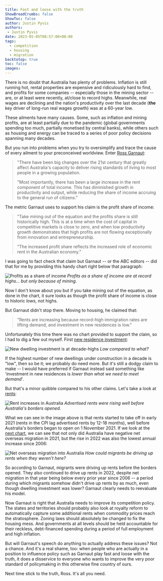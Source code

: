 ```yaml
---
title: Fast and loose with the truth
ShowBreadCrumbs: false
ShowToc: false
author: Justin Pyvis
authors: 
 - Justin Pyvis
date: 2023-05-05T08:57:00+08:00
tags:
  - competition
  - housing
  - migration
backtotop: true
toc: false
images:
---
```

There is no doubt that Australia has plenty of problems. Inflation is still running hot, rental properties are expensive and ridiculously hard to find, and profits for some companies -- especially those in the mining sector -- are, or at least were recently, at/close to record highs. Meanwhile, real wages are declining and the nation's productivity over the last decade (**the** key driver of long-run real wages growth) was at a 60-year low.

These ailments have many causes. Some, such as inflation and mining profits, are at least partially due to the pandemic (global governments spending too much, partially monetised by central banks), while others such as housing and energy can be traced to a series of poor policy decisions spanning many decades.

But you run into problems when you try to oversimplify and trace the cause of every ailment to your preconceived worldview. Enter [Ross Garnaut](https://www.abc.net.au/news/2023-05-05/ross-garnaut-rate-hikes-feed-inflation-urges-policy-overhaul/102302152):

> "There have been big changes over the 21st century that greatly affect Australia's capacity to deliver rising standards of living to most people in a growing population.
> 
> "Most importantly, there has been a large increase in the rent component of total income. This has diminished growth in productivity and output, while reducing the share of income accruing to the general run of citizens."

The metric Garnaut uses to support his claim is the profit share of income:

> "Take mining out of the equation and the profits share is still historically high. This is at a time when the cost of capital in competitive markets is close to zero, and when low productivity growth demonstrates that high profits are not flowing exceptionally from innovation and entrepreneurship.
> 
> "The increased profit share reflects the increased role of economic rent in the Australian economy."

I was going to fact check that claim but Garnaut -- or the ABC editors -- did that for me by providing this handy chart right below that paragraph:

![Profits as a share of income](/images/profit-income-may-23.jpg) *Profits as a share of income are at record highs... but only because of mining.*

Now I don't know about you but if you take mining out of the equation, as done in the chart, it sure looks as though the profit share of income is close to historic *lows*, not highs. 

But Garnaut didn't stop there. Moving to housing, he claimed that:

> "Rents are increasing because record-high immigration rates are lifting demand, and investment in new residences is low."

Unfortunately this time there was no chart provided to support the claim, so I had to dig a few out myself. First [new residence investment](https://www.abs.gov.au/statistics/industry/building-and-construction/building-activity-australia/latest-release):

![New dwelling investment is at decade-highs](/images/au-dwellings-may-23.jpg) *Low compared to what?*

If the highest number of new dwellings under construction in a decade is "low", then so be it; we probably do need more. But it's still a dodgy claim to make -- I would have preferred if Garnaut instead said something like 'investment in new residences is *lower than what we need to meet demand*'.

But that's a minor quibble compared to his other claims. Let's take a look at [rents](https://www.abs.gov.au/statistics/detailed-methodology-information/information-papers/new-insights-rental-market):

![Rent increases in Australia](/images/au-rents-may-23.jpg) *Advertised rents were rising well before Australia's borders opened.*

What we can see in the image above is that rents started to take off in early 2021 (rents in the CPI lag advertised rents by 12-18 months), well before Australia's borders began to open on 1 November 2021. If we look at the [next chart](https://www.abs.gov.au/statistics/people/population/overseas-migration/latest-release), we can see that not only did Australia have negative net overseas migration in 2021, but the rise in 2022 was also the lowest annual increase since 2006:

![Net overseas migration into Australia](/images/migration-au-may-23.jpg) *How could migrants be driving up rents when they weren't here?*

So according to Garnaut, migrants were driving up rents before the borders opened. They also continued to drive up rents in 2022, despite net migration in that year being below every prior year since 2006 -- a period during which migrants somehow didn't drive up rents by as much, even though dwelling investment was lower? Garnaut clearly needs to reevaluate his model.

Now Garnaut is right that Australia needs to improve its competition policy. The states and territories should probably also look at royalty reform to automatically capture some additional rents when commodity prices reach the stratosphere. Zoning laws should absolutely be changed to fix the housing mess. And governments at all levels should be held accountable for their reckless, debt-financed spending during a period of full employment and high inflation.

But will Garnaut's speech do anything to actually address these issues? Not a chance. And it's a real shame, too: when people who are actually in a position to influence policy such as Garnaut play fast and loose with the truth, it does a disservice to everyone who wants to improve the very poor standard of policymaking in this otherwise fine country of ours. 

Next time stick to the truth, Ross. It's all you need.